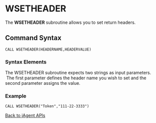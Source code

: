 # WSETHEADER

<PageHeader />

The **WSETHEADER** subroutine allows you to set return headers.

## Command Syntax

```
CALL WSETHEADER(HEADERNAME,HEADERVALUE)
```

### Syntax Elements

The WSETHEADER subroutine expects two strings as input parameters.  The first parameter defines the header name you wish to set and the second parameter assigns the value.

### Example

```
CALL WSETHEADER("Token","111-22-3333")
```

[Back to jAgent APIs](./../README.md)

  
<PageFooter />
